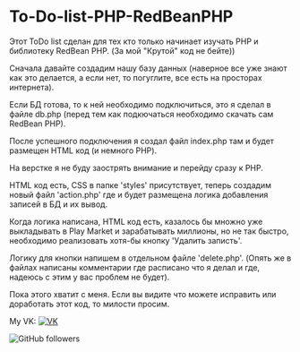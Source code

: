 # To-Do-list-PHP-RedBeanPHP

Этот ToDo list сделан для тех кто только начинает изучать PHP и библиотеку RedBean PHP. (За мой "Крутой" код не бейте))

Сначала давайте создадим нашу базу данных (наверное все уже знают как это делается, а если нет, то погуглите, все есть на просторах интернета).

Если БД готова, то к ней необходимо подключиться, это я сделал в файле db.php (перед тем как подкючаться необходимо скачать сам RedBean PHP).

После успешного подключения я создал файл index.php там и будет размещен HTML код (и немного PHP).

На верстке я не буду заострять внимание и перейду сразу к PHP.

HTML код есть, CSS в папке 'styles' присутствует, теперь создадим новый файл 'action.php' где и будет размещена логика добавления записей в БД и их вывод.

Когда логика написана, HTML код есть, казалось бы множно уже выкладывать в Play Market и зарабатывать миллионы, но не так быстро, необходимо реализовать хотя-бы кнопку 'Удалить записть'.

Логику для кнопки напишем в отдельном файле 'delete.php'. (Опять же в файлах написаны комментарии где расписано что я делал и где, надеюсь с этим у вас проблем не будет).

Пока этого хватит с меня. Если вы видите что можете исправить или доработать этот код, то милости просим.

My VK: [![VK](https://img.shields.io/badge/VK-31d100?color=informational)](https://vk.com/mayormax)

![GitHub followers](https://img.shields.io/github/followers/https://github.com/Izesid?style=social)
